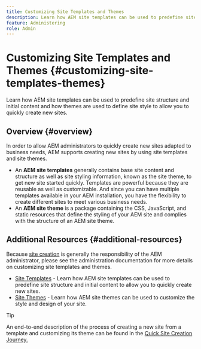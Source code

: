 ```yaml
---
title: Customizing Site Templates and Themes
description: Learn how AEM site templates can be used to predefine site structure and initial content and how themes are used to define site style to allow you to quickly create new sites.
feature: Administering
role: Admin
---
```


# Customizing Site Templates and Themes {#customizing-site-templates-themes}

Learn how AEM site templates can be used to predefine site structure and initial content and how themes are used to define site style to allow you to quickly create new sites.

## Overview {#overview}

In order to allow AEM administrators to quickly create new sites adapted to business needs, AEM supports creating new sites by using site templates and site themes.

* An **AEM site templates** generally contains base site content and structure as well as site styling information, known as the site theme, to get new site started quickly. Templates are powerful because they are reusable as well as customizable. And since you can have multiple templates available in your AEM installation, you have the flexibility to create different sites to meet various business needs.
* An **AEM site theme** is a package containing the CSS, JavaScript, and static resources that define the styling of your AEM site and complies with the structure of an AEM site theme.

## Additional Resources {#additional-resources}

Because [site creation](/help/sites-cloud/administering/site-creation/create-site.md) is generally the responsibility of the AEM administrator, please see the administration documentation for more details on customizing site templates and themes.

* [Site Templates](/help/sites-cloud/administering/site-creation/site-templates.md) - Learn how AEM site templates can be used to predefine site structure and initial content to allow you to quickly create new sites.
* [Site Themes](/help/sites-cloud/administering/site-creation/site-themes.md) - Learn how AEM site themes can be used to customize the style and design of your site.

>[!TIP]
>
>An end-to-end description of the process of creating a new site from a template and customizing its theme can be found in the [Quick Site Creation Journey.](/help/journey-sites/quick-site/overview.md)

